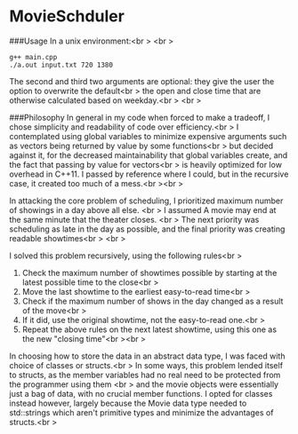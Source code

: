 # MovieSchduler

###Usage
In a unix environment:<br \> <br \> 

```
g++ main.cpp
./a.out input.txt 720 1380
```
The second and third two arguments are optional: they give the user the option to overwrite the default<br \> 
the open and close time that are otherwise calculated based on weekday.<br \> <br \> 


###Philosophy
In general in my code when forced to make a tradeoff, I chose simplicity and readability of code over efficiency.<br \>
I contemplated using global variables to minimize expensive arguments such as vectors being returned by value by some functions<br \>
but decided against it, for the decreased maintainability that global variables create, and the fact that passing by value for vectors<br \>
is heavily optimized for low overhead in C++11. I passed by reference where I could, but in the recursive case, it created too much of a mess.<br \><br \>

In attacking the core problem of scheduling, I prioritized maximum number of showings in a day above all else. <br \>
I assumed A movie may end at the same minute that the theater closes. <br \>
The next priority was scheduling as late in the day as possible, and the final priority was creating readable showtimes<br \> <br \> 

I solved this problem recursively, using the following rules<br \>
 1. Check the maximum number of showtimes possible by starting at the latest possible time to the close<br \>
 2. Move the last showtime to the earliest easy-to-read time<br \>
 3. Check if the maximum number of shows in the day changed as a result of the move<br \>
 4. If it did, use the original showtime, not the easy-to-read one.<br \>
 5. Repeat the above rules on the next latest showtime, using this one as the new "closing time"<br \><br \>

 In choosing how to store the data in an abstract data type, I was faced with choice of classes or structs.<br \>
 In some ways, this problem lended itself to structs, as the member variables had no real need to be protected from the programmer using them <br \>
 and the movie objects were essentially just a bag of data, with no crucial member functions. I opted for classes instead however, largely because 
 the Movie data type needed to std::strings which aren't primitive types and minimize the advantages of structs.<br \>
